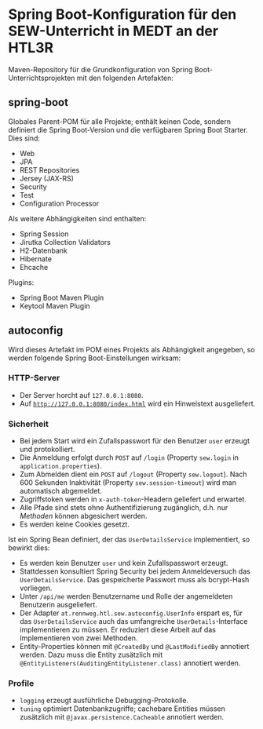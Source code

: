 # Spring Boot-Konfiguration für den SEW-Unterricht in MEDT an der HTL3R
Maven-Repository für die Grundkonfiguration von Spring Boot-Unterrichtsprojekten
mit den folgenden Artefakten:

## spring-boot
Globales Parent-POM für alle Projekte; enthält keinen Code, sondern definiert die Spring Boot-Version
und die verfügbaren Spring Boot Starter. Dies sind:
+ Web
+ JPA
+ REST Repositories
+ Jersey (JAX-RS)
+ Security
+ Test
+ Configuration Processor

Als weitere Abhängigkeiten sind enthalten:
+ Spring Session
+ Jirutka Collection Validators
+ H2-Datenbank
+ Hibernate
+ Ehcache

Plugins:
+ Spring Boot Maven Plugin
+ Keytool Maven Plugin

## autoconfig
Wird dieses Artefakt im POM eines Projekts als Abhängigkeit angegeben, so werden 
folgende Spring Boot-Einstellungen wirksam:

### HTTP-Server
+ Der Server horcht auf <code>127.0.0.1:8080</code>.
+ Auf <code>http://127.0.0.1:8080/index.html</code> wird ein Hinweistext ausgeliefert.

### Sicherheit
+ Bei jedem Start wird ein Zufallspasswort für den Benutzer <code>user</code> erzeugt 
und protokolliert.
+ Die Anmeldung erfolgt durch <code>POST</code> auf <code>/login</code>
(Property <code>sew.login</code> in <code>application.properties</code>).
+ Zum Abmelden dient ein <code>POST</code> auf <code>/logout</code> (Property <code>sew.logout</code>).
Nach 600 Sekunden Inaktivität (Property <code>sew.session-timeout</code>) wird man automatisch abgemeldet.
+ Zugriffstoken werden in <code>x-auth-token</code>-Headern geliefert und erwartet.
+ Alle Pfade sind stets ohne Authentifizierung zugänglich, d.h. nur <i>Methoden</i> 
können abgesichert werden.
+ Es werden keine Cookies gesetzt.

Ist ein Spring Bean definiert, der das <code>UserDetailsService</code> implementiert, so bewirkt dies:
+ Es werden kein Benutzer <code>user</code> und kein Zufallspasswort erzeugt.
+ Stattdessen konsultiert Spring Security bei jedem Anmeldeversuch das <code>UserDetailsService</code>. Das
gespeicherte Passwort muss als bcrypt-Hash vorliegen.
+ Unter `/api/me` werden Benutzername und Rolle der angemeldeten Benutzerin ausgeliefert.
+ Der Adapter <code>at.rennweg.htl.sew.autoconfig.UserInfo</code> erspart es, für das 
<code>UserDetailsService</code> auch das umfangreiche <code>UserDetails</code>-Interface
implementieren zu müssen. Er reduziert diese Arbeit auf das Implementieren von zwei Methoden.
+ Entity-Properties können mit <code>@CreatedBy</code> und <code>@LastModifiedBy</code> 
annotiert werden. Dazu muss die Entity zusätzlich mit 
<code>@EntityListeners(AuditingEntityListener.class)</code> annotiert werden.

### Profile
+ <code>logging</code> erzeugt ausführliche Debugging-Protokolle.
+ <code>tuning</code> optimiert Datenbankzugriffe; cachebare Entities müssen zusätzlich mit 
<code>@javax.persistence.Cacheable</code> annotiert werden.


